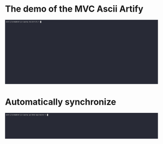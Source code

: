 # The demo of the MVC Ascii Artify

![demo.gif](..%2Fresources%2Fdemo.gif)

# Automatically synchronize

![sync.gif](..%2Fresources%2Fsync.gif)